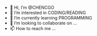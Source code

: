 - 👋 Hi, I’m @CHENCGO
- 👀 I’m interested in CODING/READING
- 🌱 I’m currently learning PROGRAMMING
- 💞️ I’m looking to collaborate on ...
- 📫 How to reach me ...

<!---
CHENCGO/CHENCGO is a ✨ special ✨ repository because its `README.md` (this file) appears on your GitHub profile.
You can click the Preview link to take a look at your changes.
--->
